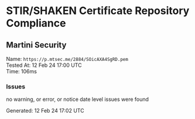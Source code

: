 # STIR/SHAKEN Certificate Repository Compliance

## Martini Security

Name: `https://p.mtsec.me/2884/SOicAXA4SgRD.pem`\
Tested At: 12 Feb 24 17:00 UTC\
Time: 106ms

### Issues

no warning, or error, or notice date level issues were found

Generated: 12 Feb 24 17:02 UTC